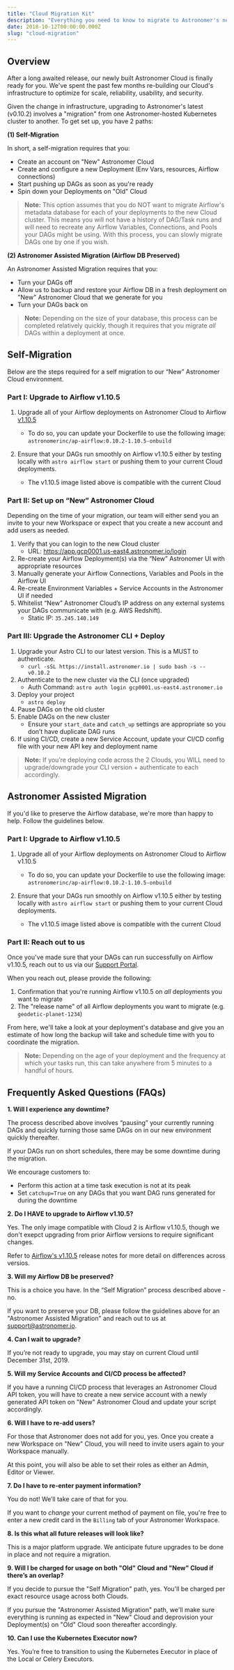 ```yaml
---
title: "Cloud Migration Kit"
description: "Everything you need to know to migrate to Astronomer's newest Cloud."
date: 2018-10-12T00:00:00.000Z
slug: "cloud-migration"
---
```


## Overview

After a long awaited release, our newly built Astronomer Cloud is finally ready for you. We've spent the past few months re-building our Cloud's infrastructure to optimize for scale, reliability, usability, and security.

Given the change in infrastructure, upgrading to Astronomer's latest (v0.10.2) involves a "migration" from one Astronomer-hosted Kubernetes cluster to another. To get set up, you have 2 paths:

**(1) Self-Migration**

In short, a self-migration requires that you:
 - Create an account on "New" Astronomer Cloud
 - Create and configure a new Deployment (Env Vars, resources, Airflow connections)
 - Start pushing up DAGs as soon as you're ready
 - Spin down your Deployments on "Old" Cloud

> **Note:** This option assumes that you do NOT want to migrate Airflow's metadata database for each of your deployments to the new Cloud cluster. This means you will not have a history of DAG/Task runs and will need to recreate any Airflow Variables, Connections, and Pools your DAGs might be using. With this process, you can slowly migrate DAGs one by one if you wish.

**(2) Astronomer Assisted Migration (Airflow DB Preserved)**

An Astronomer Assisted Migration requires that you:
- Turn your DAGs off
- Allow us to backup and restore your Airflow DB in a fresh deployment on "New" Astronomer Cloud that we generate for you
- Turn your DAGs back on

> **Note:** Depending on the size of your database, this process can be completed relatively quickly, though it requires that you migrate *all* DAGs within a deployment at once.

## Self-Migration

Below are the steps required for a self migration to our “New” Astronomer Cloud environment.

### Part I: Upgrade to Airflow v1.10.5

1. Upgrade all of your Airflow deployments on Astronomer Cloud to Airflow [v1.10.5](https://github.com/apache/airflow/blob/master/UPDATING.md)
     - To do so, you can update your Dockerfile to use the following image: `astronomerinc/ap-airflow:0.10.2-1.10.5-onbuild`

2. Ensure that your DAGs run smoothly on Airflow v1.10.5 either by testing locally with `astro airflow start` or pushing them to your current Cloud deployments. 
     - The v1.10.5 image listed above is compatible with the current Cloud 

### Part II: Set up on “New” Astronomer Cloud

Depending on the time of your migration, our team will either send you an invite to your new Workspace or expect that you create a new account and add users as needed.

1. Verify that you can login to the new Cloud cluster
    - URL: https://app.gcp0001.us-east4.astronomer.io/login
2.  Re-create your Airflow Deployment(s) via the “New” Astronomer UI with appropriate resources
3. Manually generate your Airflow Connections, Variables and Pools in the Airflow UI
4. Re-create Environment Variables + Service Accounts in the Astronomer UI if needed
5. Whitelist “New” Astronomer Cloud’s IP address on any external systems your DAGs communicate with (e.g. AWS Redshift).
    - Static IP: `35.245.140.149`

### Part III: Upgrade the Astronomer CLI + Deploy

1. Upgrade your Astro CLI to our latest version. This is a MUST to authenticate.
    - `curl -sSL https://install.astronomer.io | sudo bash -s -- v0.10.2`
2. Authenticate to the new cluster via the CLI (once upgraded)
    - Auth Command:  `astro auth login gcp0001.us-east4.astronomer.io`
3. Deploy your project
    - `astro deploy`
4. Pause DAGs on the old cluster
5. Enable DAGs on the new cluster
    - Ensure your `start_date` and `catch_up` settings are appropriate so you don’t have duplicate DAG runs
6. If using CI/CD, create a new Service Account, update your CI/CD config file with your new API key and deployment name

> **Note:** If you’re deploying code across the 2 Clouds, you WILL need to upgrade/downgrade your CLI version + authenticate to each accordingly.

## Astronomer Assisted Migration

If you'd like to preserve the Airflow database, we're more than happy to help. Follow the guidelines below.

### Part I: Upgrade to Airflow v1.10.5

1. Upgrade all of your Airflow deployments on Astronomer Cloud to Airflow v1.10.5
     - To do so, you can update your Dockerfile to use the following image: `astronomerinc/ap-airflow:0.10.2-1.10.5-onbuild`

2. Ensure that your DAGs run smoothly on Airflow v1.10.5 either by testing locally with `astro airflow start` or pushing them to your current Cloud deployments. 
     - The v1.10.5 image listed above is compatible with the current Cloud

### Part II: Reach out to us

Once you've made sure that your DAGs can run successfully on Airflow v1.10.5, reach out to us via our [Support Portal](https://support.astronomer.io/hc/en-us/restricted).

When you reach out, please provide the following:

1. Confirmation that you're running Airflow v1.10.5 on *all* deployments you want to migrate
2. The "release name" of all Airflow deployments you want to migrate (e.g. `geodetic-planet-1234`)

From here, we'll take a look at your deployment's database and give you an estimate of how long the backup will take and schedule time with you to coordinate the migration.

> **Note:** Depending on the age of your deployment and the frequency at which your tasks run, this can take anywhere from 5 minutes to a handful of hours.

## Frequently Asked Questions (FAQs)

**1. Will I experience any downtime?**

The process described above involves “pausing” your currently running DAGs and quickly turning those same DAGs on in our new environment quickly thereafter.

If your DAGs run on short schedules, there may be some downtime during the migration. 

We encourage customers to:
- Perform this action at a time task execution is not at its peak
- Set `catchup=True` on any DAGs that you want DAG runs generated for during the downtime

**2. Do I HAVE to upgrade to Airflow v1.10.5?**

Yes. The only image compatible with Cloud 2 is Airflow v1.10.5, though we don't exepct upgrading from prior Airflow versions to require significant changes.

Refer to [Airflow's v1.10.5](https://github.com/apache/airflow/blob/master/UPDATING.md) release notes for more detail on differences across versios.

**3. Will my Airflow DB be preserved?**

This is a choice you have. In the “Self Migration” process described above - no.

If you want to preserve your DB, please follow the guidelines above for an "Astronomer Assisted Migration" and reach out to us at [support@astronomer.io](mailto:support@astronomer.io).

**4. Can I wait to upgrade?**

If you’re not ready to upgrade, you may stay on current Cloud until December 31st, 2019.

**5. Will my Service Accounts and CI/CD process be affected?**

If you have a running CI/CD process that leverages an Astronomer Cloud API token, you will have to create a new service account with a newly generated API token on "New" Astronomer Cloud and update your script accordingly.

**6. Will I have to re-add users?**

For those that Astronomer does not add for you, yes. Once you create a new Workspace on "New" Cloud, you will need to invite users again to your Workspace manually.

At this point, you will also be able to set their roles as either an Admin, Editor or Viewer.

**7. Do I have to re-enter payment information?**

You do not! We’ll take care of that for you.

If you want to *change* your current method of payment on file, you're free to enter a new credit card in the `Billing` tab of your Astronomer Workspace.

**8. Is this what all future releases will look like?**

This is a major platform upgrade. We anticipate future upgrades to be done in place and not require a migration.

**9. Will I be charged for usage on both "Old" Cloud and "New" Cloud if there’s an overlap?**

If you decide to pursue the "Self Migration" path, yes. You'll be charged per exact resource usage across both Clouds.

If you pursue the "Astronomer Assisted Migration" path, we'll make sure everything is running as expected in "New" Cloud and deprovision your Deployment(s) on "Old" Cloud soon thereafter accordingly.

**10. Can I use the Kubernetes Executor now?**

Yes. You’re free to transition to using the Kubernetes Executor in place of the Local or Celery Executors.









